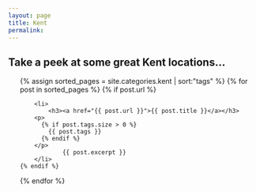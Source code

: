 ```yaml
---
layout: page
title: Kent
permalink: 
---
```



## Take a peek at some great Kent locations...


<ul class="post-list">
  {% assign sorted_pages = site.categories.kent | sort:"tags" %}
  {% for post in sorted_pages %}
    {% if post.url %}

    	<li>
        	<h3><a href="{{ post.url }}">{{ post.title }}</a></h3>
       	<p>
          {% if post.tags.size > 0 %}
            {{ post.tags }}
          {% endif %}
        </p>
    			{{ post.excerpt }}
    	</li>
    {% endif %}
  {% endfor %}
</ul>
